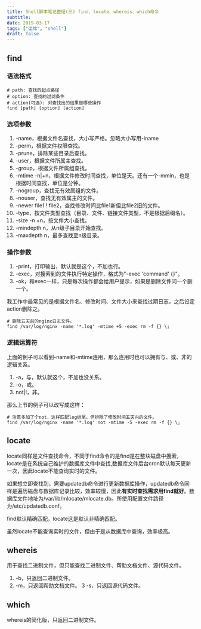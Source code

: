 ```yaml
---
title: Shell脚本笔记整理(三) find、locate、whereis、which命令
subtitle: 
date: 2019-03-17
tags: ["运维", "shell"]
draft: false
---
```




<!--more-->
## find
### 语法格式

```shell
# path: 查找的起点路径
# option: 查找的过滤条件
# action(可选): 对查找出的结果做哪些操作
find [path] [option] [action]
```

### 选项参数

1. -name，根据文件名查找，大小写严格。忽略大小写用-iname
2. -perm，根据文件权限查找。
3. -prune，排除某些目录后查找。
4. -user，根据文件所属主查找。
5. -group，根据文件所属组查找。
6. -mtime -n|+n，根据文件修改时间查找，单位是天。还有一个-mmin，也是根据时间查找，单位是分钟。
7. -nogroup，查找无有效属组的文件。
8. -nouser，查找无有效属主的文件。
9. -newer file1 ! file2，查找修改时间比file1新但比file2旧的文件。
10. -type，按文件类型查找（目录、文件、链接文件类型，不是根据后缀名）。
11. -size -n +n，按文件大小查找。
12. -mindepth n，从n级子目录开始查找。
13. -maxdepth n，最多查找至n级目录。


### 操作参数

1. -print，打印输出，默认就是这个，不加也行。
2. -exec，对搜索到的文件执行特定操作，格式为"-exec 'command' {}"。
3. -ok，和exec一样，只是每次操作都会给用户提示，如果是删除文件问一个删一个。

我工作中最常见的是根据文件名、修改时间、文件大小来查找过期日志，之后设定
action删除之。
```shell
# 删除五天前的nginx日志文件。
find /var/log/nginx -name '*.log' -mtime +5 -exec rm -f {} \;
```

### 逻辑运算符

上面的例子可以看到-name和-mtime连用，那么连用时也可以拥有与、或、非的逻辑关系。

1. -a，与，默认就这个，不加也没关系。
2. -o，或。
3. not|!，非。

那么上节的例子可以改写成这样：
```shell
# 注意多加了个not，这样匹配log结尾，但排除了修改时间五天内的文件。
find /var/log/nginx -name '*.log' not -mtime -5 -exec rm -f {} \;
```

## locate

locate同样是文件查找命令，不同于find命令的是find是在整块磁盘中搜索，locate是在系统自己维护的数据库文件中查找,数据库文件后台cron默认每天更新一次，因此locate不能查询实时的文件。

如果想立即查找到，需要updatedb命令进行更新数据库操作，updatedb命令同样是遍历磁盘与数据库记录比较，效率较慢，因此<b>有实时查找需求用find就好</b>。数据库文件地址为/var/lib/mlocate/mlocate.db。所使用配置文件路径为/etc/updatedb.conf。

find默认精确匹配，locate这是默认非精确匹配。

虽然locate不能查询实时的文件，但由于是从数据库中查询，效率极高。

## whereis

用于查找二进制文件，但只能查找二进制文件、帮助文档文件、源代码文件。

1. -b，只返回二进制文件。
2. -m，只返回帮助文档文件。
3 -s，只返回源代码文件。

## which

whereis的简化版，只返回二进制文件。